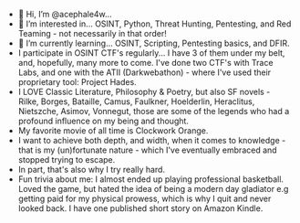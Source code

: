 - 👋 Hi, I’m @acephale4w...
- 👀 I’m interested in... OSINT, Python, Threat Hunting, Pentesting, and Red Teaming  - not necessarily in that order!
- 🌱 I’m currently learning... OSINT, Scripting, Pentesting basics, and DFIR.
- I participate in OSINT CTF's regularly... I have 3 of them under my belt, and, hopefully, many more to come. I've done two CTF's with Trace Labs, and one with the ATII (Darkwebathon) - where I've used their proprietary tool: Project Hades.
- I LOVE Classic Literature, Philosophy & Poetry, but also SF novels - Rilke, Borges, Bataille, Camus, Faulkner, Hoelderlin, Heraclitus, Nietszche, Asimov, Vonnegut, those are some of the legends who had a profound influence on my being and thought.
- My favorite movie of all time is Clockwork Orange.
- I want to achieve both depth, and width, when it comes to knowledge - that is my (un)fortunate nature - which I've eventually embraced and stopped trying to escape.
- In part, that's also why I try really hard.
- Fun trivia about me: I almost ended up playing professional basketball. Loved the game, but hated the idea of being a modern day gladiator e.g getting paid for my physical prowess, which is why I quit and never looked back. I have one published short story on Amazon Kindle.

